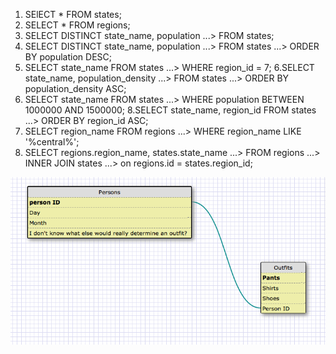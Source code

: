 1. SElECT * FROM states;
2. SELECT * FROM regions;
3. SELECT DISTINCT state_name, population
   ...> FROM states;
4. SELECT DISTINCT state_name, population
   ...> FROM states
   ...> ORDER BY population DESC;
5. SELECT state_name FROM states
   ...> WHERE region_id = 7;
6.SELECT state_name, population_density
   ...> FROM states
   ...> ORDER BY population_density ASC;
7. SELECT state_name FROM states
   ...> WHERE population BETWEEN 1000000 AND 1500000;
8.SELECT state_name, region_id FROM states
   ...> ORDER BY region_id ASC;
9. SELECT region_name FROM regions
   ...> WHERE region_name LIKE '%central%';
10. SELECT regions.region_name, states.state_name
   ...> FROM regions
   ...> INNER JOIN states
   ...> on regions.id = states.region_id;

![image](https://raw.githubusercontent.com/cguard90/cguard90.github.io/master/imgs/SCHEMA.png)
